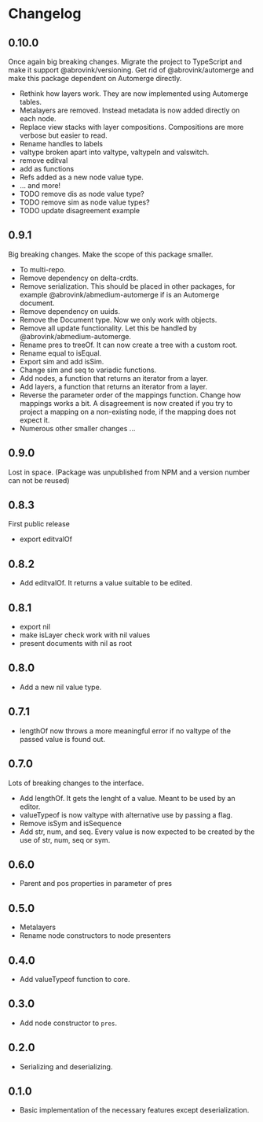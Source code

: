 # Changelog

## 0.10.0

Once again big breaking changes. Migrate the project to TypeScript and make it support @abrovink/versioning. Get rid of @abrovink/automerge and make this package dependent on Automerge directly.

- Rethink how layers work. They are now implemented using Automerge tables.
- Metalayers are removed. Instead metadata is now added directly on each node.
- Replace view stacks with layer compositions. Compositions are more verbose but easier to read.
- Rename handles to labels
- valtype broken apart into valtype, valtypeIn and valswitch.
- remove editval
- add as<NodeType> functions
- Refs added as a new node value type.
- ... and more!
- TODO remove dis as node value type?
- TODO remove sim as node value types?
- TODO update disagreement example

## 0.9.1

Big breaking changes. Make the scope of this package smaller.

- To multi-repo.
- Remove dependency on delta-crdts.
- Remove serialization. This should be placed in other packages, for example @abrovink/abmedium-automerge if is an Automerge document.
- Remove dependency on uuids.
- Remove the Document type. Now we only work with objects.
- Remove all update functionality. Let this be handled by @abrovink/abmedium-automerge.
- Rename pres to treeOf. It can now create a tree with a custom root.
- Rename equal to isEqual.
- Export sim and add isSim.
- Change sim and seq to variadic functions.
- Add nodes, a function that returns an iterator from a layer.
- Add layers, a function that returns an iterator from a layer.
- Reverse the parameter order of the mappings function. Change how mappings works a bit. A disagreement is now created if you try to project a mapping on a non-existing node, if the mapping does not expect it.
- Numerous other smaller changes ...

## 0.9.0

Lost in space. (Package was unpublished from NPM and a version number can not be reused)

## 0.8.3

First public release

- export editvalOf

## 0.8.2

- Add editvalOf. It returns a value suitable to be edited.

## 0.8.1

- export nil
- make isLayer check work with nil values
- present documents with nil as root

## 0.8.0

- Add a new nil value type.

## 0.7.1

- lengthOf now throws a more meaningful error if no valtype of the passed value is found out.

## 0.7.0

Lots of breaking changes to the interface.

- Add lengthOf. It gets the lenght of a value. Meant to be used by an editor.
- valueTypeof is now valtype with alternative use by passing a flag.
- Remove isSym and isSequence
- Add str, num, and seq. Every value is now expected to be created by the use of str, num, seq or sym.

## 0.6.0

- Parent and pos properties in parameter of pres

## 0.5.0

- Metalayers
- Rename node constructors to node presenters

## 0.4.0

- Add valueTypeof function to core.

## 0.3.0

- Add node constructor to `pres`.

## 0.2.0

- Serializing and deserializing.

## 0.1.0

- Basic implementation of the necessary features except deserialization.
